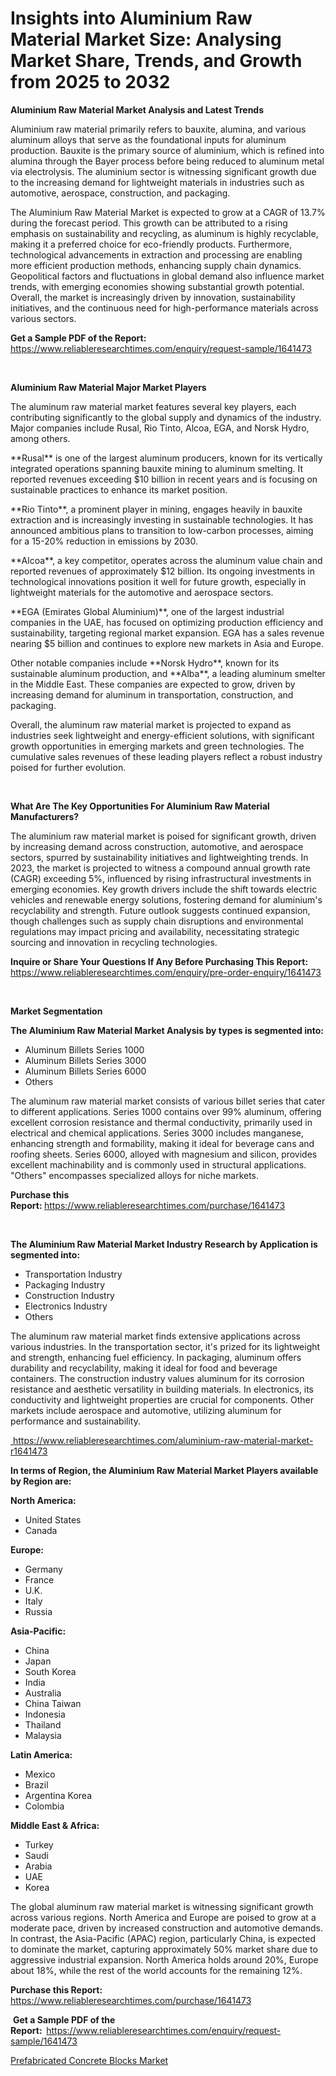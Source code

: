 <p><h1>Insights into Aluminium Raw Material Market Size: Analysing Market Share, Trends, and Growth from 2025 to 2032</h1></p><p><strong>Aluminium Raw Material Market Analysis and Latest Trends</strong></p>
<p><p>Aluminium raw material primarily refers to bauxite, alumina, and various aluminum alloys that serve as the foundational inputs for aluminum production. Bauxite is the primary source of aluminium, which is refined into alumina through the Bayer process before being reduced to aluminum metal via electrolysis. The aluminium sector is witnessing significant growth due to the increasing demand for lightweight materials in industries such as automotive, aerospace, construction, and packaging.</p><p>The Aluminium Raw Material Market is expected to grow at a CAGR of 13.7% during the forecast period. This growth can be attributed to a rising emphasis on sustainability and recycling, as aluminum is highly recyclable, making it a preferred choice for eco-friendly products. Furthermore, technological advancements in extraction and processing are enabling more efficient production methods, enhancing supply chain dynamics. Geopolitical factors and fluctuations in global demand also influence market trends, with emerging economies showing substantial growth potential. Overall, the market is increasingly driven by innovation, sustainability initiatives, and the continuous need for high-performance materials across various sectors.</p></p>
<p><strong>Get a Sample PDF of the Report:&nbsp;</strong> <a href="https://www.reliableresearchtimes.com/enquiry/request-sample/1641473?utm_campaign=2722&utm_medium=2&utm_source=Github&utm_content=ia&utm_term=02042025&utm_id=aluminium-raw-material">https://www.reliableresearchtimes.com/enquiry/request-sample/1641473</a></p>
<p>&nbsp;</p>
<p><strong>Aluminium Raw Material Major Market Players</strong></p>
<p><p>The aluminum raw material market features several key players, each contributing significantly to the global supply and dynamics of the industry. Major companies include Rusal, Rio Tinto, Alcoa, EGA, and Norsk Hydro, among others.</p><p>**Rusal** is one of the largest aluminum producers, known for its vertically integrated operations spanning bauxite mining to aluminum smelting. It reported revenues exceeding $10 billion in recent years and is focusing on sustainable practices to enhance its market position.</p><p>**Rio Tinto**, a prominent player in mining, engages heavily in bauxite extraction and is increasingly investing in sustainable technologies. It has announced ambitious plans to transition to low-carbon processes, aiming for a 15-20% reduction in emissions by 2030.</p><p>**Alcoa**, a key competitor, operates across the aluminum value chain and reported revenues of approximately $12 billion. Its ongoing investments in technological innovations position it well for future growth, especially in lightweight materials for the automotive and aerospace sectors.</p><p>**EGA (Emirates Global Aluminium)**, one of the largest industrial companies in the UAE, has focused on optimizing production efficiency and sustainability, targeting regional market expansion. EGA has a sales revenue nearing $5 billion and continues to explore new markets in Asia and Europe.</p><p>Other notable companies include **Norsk Hydro**, known for its sustainable aluminum production, and **Alba**, a leading aluminum smelter in the Middle East. These companies are expected to grow, driven by increasing demand for aluminum in transportation, construction, and packaging.</p><p>Overall, the aluminum raw material market is projected to expand as industries seek lightweight and energy-efficient solutions, with significant growth opportunities in emerging markets and green technologies. The cumulative sales revenues of these leading players reflect a robust industry poised for further evolution.</p></p>
<p>&nbsp;</p>
<p><strong>What Are The Key Opportunities For Aluminium Raw Material Manufacturers?</strong></p>
<p><p>The aluminium raw material market is poised for significant growth, driven by increasing demand across construction, automotive, and aerospace sectors, spurred by sustainability initiatives and lightweighting trends. In 2023, the market is projected to witness a compound annual growth rate (CAGR) exceeding 5%, influenced by rising infrastructural investments in emerging economies. Key growth drivers include the shift towards electric vehicles and renewable energy solutions, fostering demand for aluminium's recyclability and strength. Future outlook suggests continued expansion, though challenges such as supply chain disruptions and environmental regulations may impact pricing and availability, necessitating strategic sourcing and innovation in recycling technologies.</p></p>
<p><strong>Inquire or Share Your Questions If Any Before Purchasing This Report:</strong> <a href="https://www.reliableresearchtimes.com/enquiry/pre-order-enquiry/1641473?utm_campaign=2722&utm_medium=2&utm_source=Github&utm_content=ia&utm_term=02042025&utm_id=aluminium-raw-material">https://www.reliableresearchtimes.com/enquiry/pre-order-enquiry/1641473</a></p>
<p>&nbsp;</p>
<p><strong>Market Segmentation</strong></p>
<p><strong>The Aluminium Raw Material Market Analysis by types is segmented into:</strong></p>
<p><ul><li>Aluminum Billets Series 1000</li><li>Aluminum Billets Series 3000</li><li>Aluminum Billets Series 6000</li><li>Others</li></ul></p>
<p><p>The aluminum raw material market consists of various billet series that cater to different applications. Series 1000 contains over 99% aluminum, offering excellent corrosion resistance and thermal conductivity, primarily used in electrical and chemical applications. Series 3000 includes manganese, enhancing strength and formability, making it ideal for beverage cans and roofing sheets. Series 6000, alloyed with magnesium and silicon, provides excellent machinability and is commonly used in structural applications. "Others" encompasses specialized alloys for niche markets.</p></p>
<p><strong>Purchase this Report:&nbsp;</strong><a href="https://www.reliableresearchtimes.com/purchase/1641473?utm_campaign=2722&utm_medium=2&utm_source=Github&utm_content=ia&utm_term=02042025&utm_id=aluminium-raw-material">https://www.reliableresearchtimes.com/purchase/1641473</a></p>
<p>&nbsp;</p>
<p><strong>The Aluminium Raw Material Market Industry Research by Application is segmented into:</strong></p>
<p><ul><li>Transportation Industry</li><li>Packaging Industry</li><li>Construction Industry</li><li>Electronics Industry</li><li>Others</li></ul></p>
<p><p>The aluminum raw material market finds extensive applications across various industries. In the transportation sector, it's prized for its lightweight and strength, enhancing fuel efficiency. In packaging, aluminum offers durability and recyclability, making it ideal for food and beverage containers. The construction industry values aluminum for its corrosion resistance and aesthetic versatility in building materials. In electronics, its conductivity and lightweight properties are crucial for components. Other markets include aerospace and automotive, utilizing aluminum for performance and sustainability.</p></p>
<p><a href="https://www.reliableresearchtimes.com/aluminium-raw-material-market-r1641473?utm_campaign=2722&utm_medium=2&utm_source=Github&utm_content=ia&utm_term=02042025&utm_id=aluminium-raw-material">&nbsp;https://www.reliableresearchtimes.com/aluminium-raw-material-market-r1641473</a></p>
<p><strong>In terms of Region, the Aluminium Raw Material Market Players available by Region are:</strong></p>
<p>
    <p> <strong> North America: </strong>
        <ul>
            <li>United States</li>
            <li>Canada</li>
        </ul>
        </p> 
    <p> <strong> Europe: </strong>
        <ul>
            <li>Germany</li>
            <li>France</li>
            <li>U.K.</li>
            <li>Italy</li>
            <li>Russia</li>
        </ul>
        </p> 
    <p> <strong> Asia-Pacific: </strong>
        <ul>
            <li>China</li>
            <li>Japan</li>
            <li>South Korea</li>
            <li>India</li>
            <li>Australia</li>
            <li>China Taiwan</li>
            <li>Indonesia</li>
            <li>Thailand</li>
            <li>Malaysia</li>
        </ul>
        </p> 
    <p> <strong> Latin America: </strong>
        <ul>
            <li>Mexico</li>
            <li>Brazil</li>
            <li>Argentina Korea</li>
            <li>Colombia</li>
        </ul>
        </p> 
    <p> <strong> Middle East & Africa: </strong>
        <ul>
            <li>Turkey</li>
            <li>Saudi</li>
            <li>Arabia</li>
            <li>UAE</li>
            <li>Korea</li>
        </ul>
    </p>
    </p>
<p><p>The global aluminum raw material market is witnessing significant growth across various regions. North America and Europe are poised to grow at a moderate pace, driven by increased construction and automotive demands. In contrast, the Asia-Pacific (APAC) region, particularly China, is expected to dominate the market, capturing approximately 50% market share due to aggressive industrial expansion. North America holds around 20%, Europe about 18%, while the rest of the world accounts for the remaining 12%.</p></p>
<p><strong>Purchase this Report: </strong><a href="https://www.reliableresearchtimes.com/purchase/1641473?utm_campaign=2722&utm_medium=2&utm_source=Github&utm_content=ia&utm_term=02042025&utm_id=aluminium-raw-material">https://www.reliableresearchtimes.com/purchase/1641473</a></p>
<p>&nbsp;<strong>Get a Sample PDF of the Report:&nbsp;&nbsp;</strong><a href="https://www.reliableresearchtimes.com/enquiry/request-sample/1641473?utm_campaign=2722&utm_medium=2&utm_source=Github&utm_content=ia&utm_term=02042025&utm_id=aluminium-raw-material">https://www.reliableresearchtimes.com/enquiry/request-sample/1641473</a></p>
<p><strong></strong></p>
<p><p><a href="https://github.com/ezahdyre/Market-Research-Report-List-1/blob/main/prefabricated-concrete-blocks-market.md?utm_campaign=2722&utm_medium=2&utm_source=Github&utm_content=ia&utm_term=02042025&utm_id=aluminium-raw-material">Prefabricated Concrete Blocks Market</a></p></p>